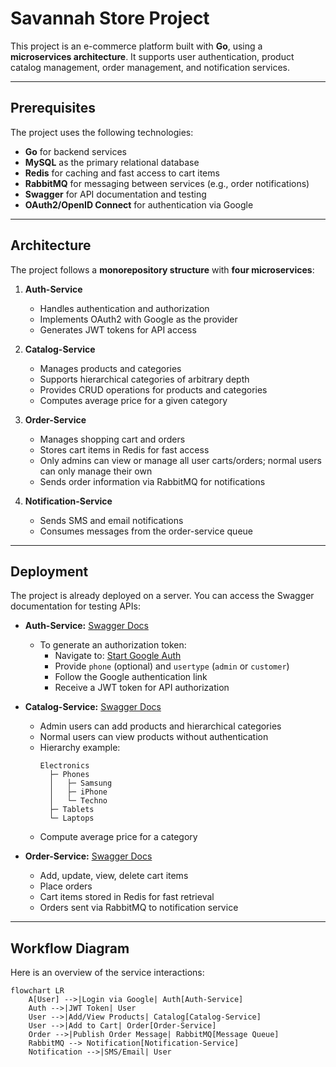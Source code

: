# Savannah Store Project

This project is an e-commerce platform built with **Go**, using a **microservices architecture**. It supports user authentication, product catalog management, order management, and notification services.  

---

## Prerequisites

The project uses the following technologies:

- **Go** for backend services
- **MySQL** as the primary relational database
- **Redis** for caching and fast access to cart items
- **RabbitMQ** for messaging between services (e.g., order notifications)
- **Swagger** for API documentation and testing
- **OAuth2/OpenID Connect** for authentication via Google

---

## Architecture

The project follows a **monorepository structure** with **four microservices**:

1. **Auth-Service**
   - Handles authentication and authorization
   - Implements OAuth2 with Google as the provider
   - Generates JWT tokens for API access

2. **Catalog-Service**
   - Manages products and categories
   - Supports hierarchical categories of arbitrary depth
   - Provides CRUD operations for products and categories
   - Computes average price for a given category

3. **Order-Service**
   - Manages shopping cart and orders
   - Stores cart items in Redis for fast access
   - Only admins can view or manage all user carts/orders; normal users can only manage their own
   - Sends order information via RabbitMQ for notifications

4. **Notification-Service**
   - Sends SMS and email notifications
   - Consumes messages from the order-service queue

---

## Deployment

The project is already deployed on a server. You can access the Swagger documentation for testing APIs:

- **Auth-Service:** [Swagger Docs](https://auth.vaslinkcomm.com/docs//index.html)
  - To generate an authorization token:
    - Navigate to: [Start Google Auth](https://auth.vaslinkcomm.com/docs//index.html#/Auth/post_auth_google_start)
    - Provide `phone` (optional) and `usertype` (`admin` or `customer`)
    - Follow the Google authentication link
    - Receive a JWT token for API authorization

- **Catalog-Service:** [Swagger Docs](https://catalog.vaslinkcomm.com/docs//index.html)
  - Admin users can add products and hierarchical categories
  - Normal users can view products without authentication
  - Hierarchy example:
    ```
    Electronics
      ├─ Phones
      │   ├─ Samsung
      │   ├─ iPhone
      │   └─ Techno
      ├─ Tablets
      └─ Laptops
    ```
  - Compute average price for a category

- **Order-Service:** [Swagger Docs](https://order.vaslinkcomm.com/docs//index.html)
  - Add, update, view, delete cart items
  - Place orders
  - Cart items stored in Redis for fast retrieval
  - Orders sent via RabbitMQ to notification service

---

## Workflow Diagram

Here is an overview of the service interactions:

```mermaid
flowchart LR
    A[User] -->|Login via Google| Auth[Auth-Service]
    Auth -->|JWT Token| User
    User -->|Add/View Products| Catalog[Catalog-Service]
    User -->|Add to Cart| Order[Order-Service]
    Order -->|Publish Order Message| RabbitMQ[Message Queue]
    RabbitMQ --> Notification[Notification-Service]
    Notification -->|SMS/Email| User


